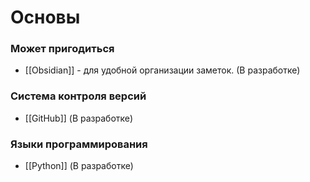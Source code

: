 # Основы

### Может пригодиться
- [[Obsidian]] - для удобной организации заметок. (В разработке)

### Система контроля версий
- [[GitHub]] (В разработке)

### Языки программирования
- [[Python]] (В разработке)
